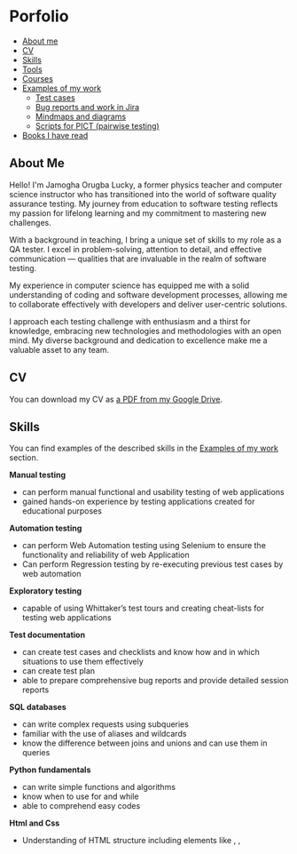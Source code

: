 # Porfolio
- [About me](#about-me)
- [CV](#cv)
- [Skills](#skills)
- [Tools](#tools)
- [Courses](#courses)
- [Examples of my work](#examples-of-my-work)
  * [Test cases](#test-cases)
  * [Bug reports and work in Jira](#bug-reports-and-work-in-jira)
  * [Mindmaps and diagrams](#mindmaps-and-diagrams)
  * [Scripts for PICT (pairwise testing)](#scripts-for-pict-pairwise-testing)
- [Books I have read](#books-i-have-read)


## About Me

Hello! I'm Jamogha Orugba Lucky, a former physics teacher and computer science instructor who has transitioned into the world of software quality assurance testing. My journey from education to software testing reflects my passion for lifelong learning and my commitment to mastering new challenges.

With a background in teaching, I bring a unique set of skills to my role as a QA tester. I excel in problem-solving, attention to detail, and effective communication — qualities that are invaluable in the realm of software testing.

My experience in computer science has equipped me with a solid understanding of coding and software development processes, allowing me to collaborate effectively with developers and deliver user-centric solutions.

I approach each testing challenge with enthusiasm and a thirst for knowledge, embracing new technologies and methodologies with an open mind. My diverse background and dedication to excellence make me a valuable asset to any team.


## CV
You can download my CV as [a PDF from my Google Drive](https://drive.google.com/file/d/1meQzlV95KUp2iqztu6kvPnWAc1Zray96/view?usp=sharing).

## Skills

You can find examples of the described skills in the [Examples of my work](#examples-of-my-work) section.

__Manual testing__
  * can perform manual functional and usability testing of web applications
  * gained hands-on experience by testing applications created for educational purposes

 __Automation testing__
  * can perform Web Automation testing using Selenium to ensure the functionality and reliability of web Application
  * Can perform Regression testing by re-executing previous test cases by web automation 


__Exploratory testing__
  * capable of using Whittaker’s test tours and creating cheat-lists for testing web applications

__Test documentation__
  * can create test cases and checklists and know how and in which situations to use them effectively
  * can create test plan 
  * able to prepare comprehensive bug reports and provide detailed session reports

__SQL databases__
  * can write complex requests using subqueries
  * familiar with the use of aliases and wildcards
  * know the difference between joins and unions and can use them in queries

__Python fundamentals__
  * can write simple functions and algorithms
  * know when to use for and while
  * able to comprehend easy codes

__Html and Css__
  * Understanding of HTML structure including elements like <html>, <head>, <title>, <body>, etc.
  * Knowledge of HTML tags such as headings , paragraphs , lists , links, 
    images <img>, forms  etc.
  * Understanding of CSS syntax and how CSS rules are structured with selectors, properties, and values.
    

## Tools

__Selenium__
  * Created automated test scripts using Selenium WebDriver API in Python programming language
  *  Design test cases for web application functionalities and implement them as automated scripts using Selenium.
  * Execute automated test scripts using Selenium WebDriver against different browsers e.g., Chrome, Firefox, Safari
  * Integrate Selenium with unittest automation framework
  * Identify various locators using web elenent supported by Selenium and interact with it using Python script
  * Implemented the Page Object Model design pattern to maintain a structured and maintainable test automation framework.
    

__Jira__
  * know how to create bug reports
  * able to create projects and track their progress

__Trello__
  * Create Trello cards for individual test cases or test scenarios.
  * Create Trello cards for tracking defects or issues identified during testing.
  * Used Trello cards or checklists to track the execution of individual test cases.
  * Collaborate with other team members
    


## Courses

__Practical Manual Testing | Bug Reporting and Task Management with JIRA | Database Testing | Selenium with Python__  
*online courses by Testing world infotech,Testingworld Udemy*  
An intensive course in manual and automation testing.  
[Link to the certificate ](https://www.udemy.com/certificate/UC-92b91d1b-8d14-4a91-870a-0ec79198c661/)  
*completed*

__Selenium Webdriver:Selenium Automation Testing with Python__  
*online course by Phil Ebiner,Dmitry Shyshkin,Video school*  
A comprehensive course in Selenium Web Automation Testing,Pytest Framework and Page Object Model.   
[Link to the certificate](https://www.udemy.com/certificate/UC-92b91d1b-8d14-4a91-870a-0ec79198c661/)


## Examples of my work
### Test Plan

- [LIRS Demo Test Plan](https://drive.google.com/file/d/1ZPVXTk57MSTO7QQYT6lhr6WyiGRTYraQ/view?usp=sharing)
 
- [FIRS Demo Test](https://drive.google.com/file/d/1GN0--vHGrSix6_dwQrrjaqw5c_AoHvsO/view?usp=sharing)



### Test cases

- [Workplacewomen](http://workplacewomen.org/) was used to create test cases
  * Test cases for the Homepage of Workplacewomen. Check [the Google Sheets document here](https://docs.google.com/spreadsheets/d/1nluen-LwtPGsi8px2cdWTXmnQFeoVtux/edit?usp=sharing&ouid=107348736949540309501&rtpof=true&sd=true)

- [LIRS Staging environment](https://stagng.eadytax.io/admin/login/) was used to create test cases.
  * Test case for Create new tax id. Check [The documentl here]().
 
- [FIRS Staging environment](http://firs.easytax.io/) was used to create test cases.
  * Test case for Homepage. Check [The documentl here](https://docs.google.com/spreadsheets/d/1dM6hSqJssInroXDdDOtd_VHZymbcAqlz/edit?usp=sharing&ouid=107348736949540309501&rtpof=true&sd=true).

  
### Bug reports and work in Jira

- Several bugs found on [the training webpage Loan Calculator](http://creditcalculator.pointschool.ru) and reported:
  * Bug #1. Check [the screenshot of the bug report in Jira](https://drive.google.com/file/d/1Ypqw992_r6YgXNdqslH1FVW3Y33sT6ip/view?usp=sharing).
  * Bug #2. Check [the screenshot of the bug report in Jira](https://drive.google.com/file/d/15KB2fIqWO4uIUbAMejk8ZZrkpPfJzz1m/view?usp=sharing).
  * Bug #3. Check [the screenshot of the bug report in Jira](https://drive.google.com/file/d/1Qn_Fe5gwdEQ-f4PKpg115CZaWl3_N705/view?usp=sharing).
* An example of a project in Jira. Check [the screenshot](https://drive.google.com/file/d/1uN7R4SGWYZ0zn45id8_CeSzs4sn68BWq/view?usp=sharing).

 
